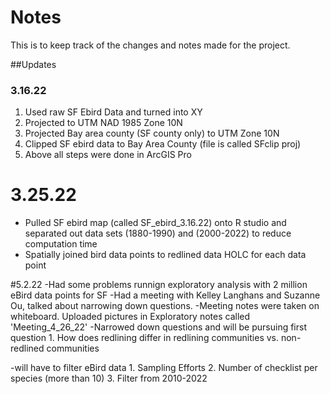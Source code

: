 # Notes

This is to keep track of the changes and notes made for the project. 

##Updates
### 3.16.22
1. Used raw SF Ebird Data and turned into XY 
2. Projected to UTM NAD 1985 Zone 10N
3. Projected Bay area county (SF county only) to UTM Zone 10N
4. Clipped SF ebird data to Bay Area County (file is called SFclip proj)
5. Above all steps were done in ArcGIS Pro

# 3.25.22
- Pulled SF ebird map (called SF_ebird_3.16.22) onto R studio and separated out data sets (1880-1990) and (2000-2022) to reduce computation time
- Spatially joined bird data points to redlined data HOLC for each data point 

#5.2.22
-Had some problems runnign exploratory analysis with 2 million eBird data points for SF
-Had a meeting with Kelley Langhans and Suzanne Ou, talked about narrowing down questions. 
-Meeting notes were taken on whiteboard. Uploaded pictures in Exploratory notes called 'Meeting_4_26_22'
-Narrowed down questions and will be pursuing first question
	1. How does redlining differ in redlining communities vs. non-redlined communities
	
-will have to filter eBird data
	1. Sampling Efforts
	2. Number of checklist per species (more than 10)
	3. Filter from 2010-2022
